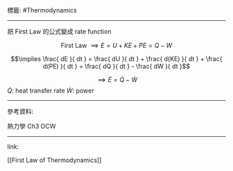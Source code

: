 標籤: #Thermodynamics 

---

把 First Law 的公式變成 rate function

$$\text{ First Law } \implies E = U + KE + PE = Q - W$$

$$\implies \frac{ dE }{ dt } = \frac{ dU }{ dt } + \frac{ d(KE) }{ dt } + \frac{ d(PE) }{ dt } = \frac{ dQ }{ dt } - \frac{ dW }{ dt }$$

$$\implies \dot{ E } = \dot{ Q } - \dot{ W }$$
$\dot{ Q }$: heat transfer rate
$\dot{ W }$: power

---

參考資料:

熱力學 Ch3 OCW

---

link:

[[First Law of Thermodynamics]]